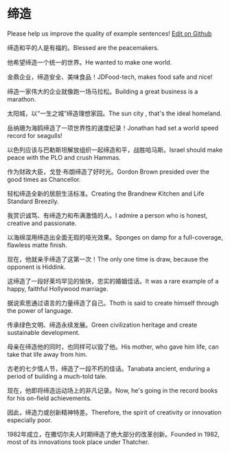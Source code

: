 # 缔造

Please help us improve the quality of example sentences! [Edit on Github](https://github.com/jiyushe/jiyu-example-sentence-source/blob/main/chinese/dizao.md)

<p><span class="chinese">缔造和平的人是有福的。</span><span class="english">Blessed are the peacemakers.</span></p>

<p><span class="chinese">他希望缔造一个统一的世界。</span><span class="english">He wanted to make one world.</span></p>

<p><span class="chinese">金鼎企业，缔造安全、美味食品！</span><span class="english">JDFood-tech, makes food safe and nice!</span></p>

<p><span class="chinese">缔造一家伟大的企业就像跑一场马拉松。</span><span class="english">Building a great business is a marathon.</span></p>

<p><span class="chinese">太阳城，以“一生之城”缔造理想家园。</span><span class="english">The sun city , that's the ideal homeland.</span></p>

<p><span class="chinese">岳纳珊为海鸥缔造了一项世界性的速度纪录！</span><span class="english">Jonathan had set a world speed record for seagulls!</span></p>

<p><span class="chinese">以色列应该与巴勒斯坦解放组织一起缔造和平，战胜哈马斯。</span><span class="english">Israel should make peace with the PLO and crush Hammas.</span></p>

<p><span class="chinese">作为财政大臣，戈登·布朗缔造了好时光。</span><span class="english">Gordon Brown presided over the good times as Chancellor.</span></p>

<p><span class="chinese">轻松缔造全新的居厨生活标准。</span><span class="english">Creating the Brandnew Kitchen and Life Standard Breezily.</span></p>

<p><span class="chinese">我赏识诚笃、有缔造力和布满激情的人。</span><span class="english">I admire a person who is honest, creative and passionate.</span></p>

<p><span class="chinese">以海绵湿用缔造出全面无瑕的哑光效果。</span><span class="english">Sponges on damp for a full-coverage, flawless matte finish.</span></p>

<p><span class="chinese">现在，他就亲手缔造了这第一次！</span><span class="english">The only one time is draw, because the opponent is Hiddink.</span></p>

<p><span class="chinese">这缔造了一段好莱坞罕见的愉快，忠实的婚姻佳话。</span><span class="english">It was a rare example of a happy, faithful Hollywood marriage.</span></p>

<p><span class="chinese">据说索思通过语言的力量缔造了自己。</span><span class="english">Thoth is said to create himself through the power of language.</span></p>

<p><span class="chinese">传承绿色文明、缔造永续发展。</span><span class="english">Green civilization heritage and create sustainable development.</span></p>

<p><span class="chinese">母亲在缔造他的同时，也同样可以毁了他。</span><span class="english">His mother, who gave him life, can take that life away from him.</span></p>

<p><span class="chinese">古老的七夕情人节，缔造了一段不朽的佳话。</span><span class="english">Tanabata ancient, enduring a period of building a much-told tale.</span></p>

<p><span class="chinese">现在，他即将缔造运动场上的非凡记录。</span><span class="english">Now, he's going in the record books for his on-field achievements.</span></p>

<p><span class="chinese">因此，缔造力或创新精神特差。</span><span class="english">Therefore, the spirit of creativity or innovation especially poor.</span></p>

<p><span class="chinese">1982年成立，在撒切尔夫人时期缔造了绝大部分的改革创新。</span><span class="english">Founded in 1982, most of its innovations took place under Thatcher.</span></p>

